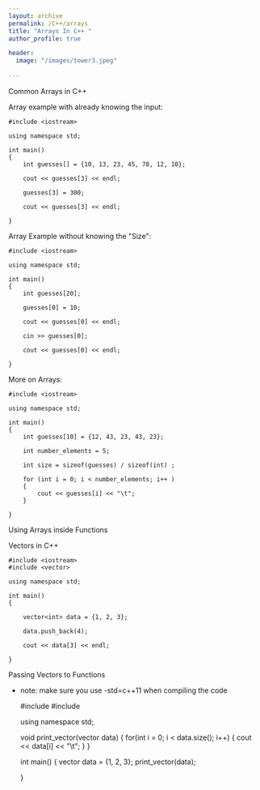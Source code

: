 ```yaml
---
layout: archive
permalink: /C++/arrays
title: "Arrays In C++ "
author_profile: true

header:
  image: "/images/tower3.jpeg"
  
---
```



Common Arrays in C++

Array example with already knowing the input:


    #include <iostream>

    using namespace std;

    int main()
    {
        int guesses[] = {10, 13, 23, 45, 78, 12, 10};

        cout << guesses[3] << endl;

        guesses[3] = 300;

        cout << guesses[3] << endl;

    }

Array Example without knowing the "Size":


    #include <iostream>

    using namespace std;

    int main()
    {
        int guesses[20];

        guesses[0] = 10;

        cout << guesses[0] << endl;

        cin >> guesses[0];

        cout << guesses[0] << endl;

    }


More on Arrays:


    #include <iostream>

    using namespace std;

    int main()
    {
        int guesses[10] = {12, 43, 23, 43, 23};

        int number_elements = 5;

        int size = sizeof(guesses) / sizeof(int) ;

        for (int i = 0; i < number_elements; i++ )
        {
            cout << guesses[i] << "\t";
        }

    }


Using Arrays inside Functions










Vectors in C++


    #include <iostream>
    #include <vector>

    using namespace std;

    int main()
    {

        vector<int> data = {1, 2, 3};

        data.push_back(4);

        cout << data[3] << endl;

    }


Passing Vectors to Functions

- note: make sure you use -std=c++11 when compiling the code


    #include <iostream>
    #include <vector>

    using namespace std;

    void print_vector(vector<int> data)
    {
        for(int i = 0; i < data.size(); i++)
        {
            cout << data[i] << "\t";
        }
    }

    int main()
    {
        vector<int> data = {1, 2, 3};
        print_vector(data);

    }